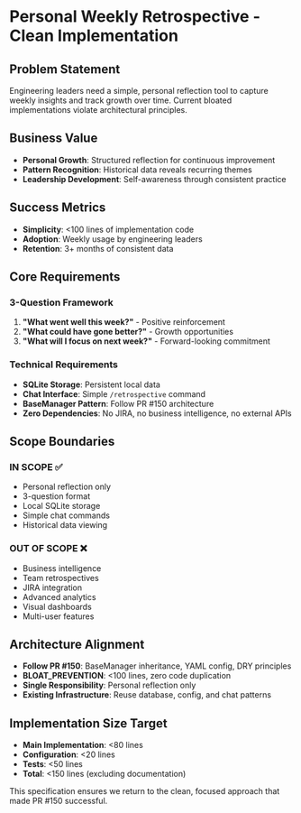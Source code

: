 # Personal Weekly Retrospective - Clean Implementation

## Problem Statement
Engineering leaders need a simple, personal reflection tool to capture weekly insights and track growth over time. Current bloated implementations violate architectural principles.

## Business Value
- **Personal Growth**: Structured reflection for continuous improvement
- **Pattern Recognition**: Historical data reveals recurring themes
- **Leadership Development**: Self-awareness through consistent practice

## Success Metrics
- **Simplicity**: <100 lines of implementation code
- **Adoption**: Weekly usage by engineering leaders
- **Retention**: 3+ months of consistent data

## Core Requirements

### 3-Question Framework
1. **"What went well this week?"** - Positive reinforcement
2. **"What could have gone better?"** - Growth opportunities
3. **"What will I focus on next week?"** - Forward-looking commitment

### Technical Requirements
- **SQLite Storage**: Persistent local data
- **Chat Interface**: Simple `/retrospective` command
- **BaseManager Pattern**: Follow PR #150 architecture
- **Zero Dependencies**: No JIRA, no business intelligence, no external APIs

## Scope Boundaries

### IN SCOPE ✅
- Personal reflection only
- 3-question format
- Local SQLite storage
- Simple chat commands
- Historical data viewing

### OUT OF SCOPE ❌
- Business intelligence
- Team retrospectives
- JIRA integration
- Advanced analytics
- Visual dashboards
- Multi-user features

## Architecture Alignment
- **Follow PR #150**: BaseManager inheritance, YAML config, DRY principles
- **BLOAT_PREVENTION**: <100 lines, zero code duplication
- **Single Responsibility**: Personal reflection only
- **Existing Infrastructure**: Reuse database, config, and chat patterns

## Implementation Size Target
- **Main Implementation**: <80 lines
- **Configuration**: <20 lines
- **Tests**: <50 lines
- **Total**: <150 lines (excluding documentation)

This specification ensures we return to the clean, focused approach that made PR #150 successful.
